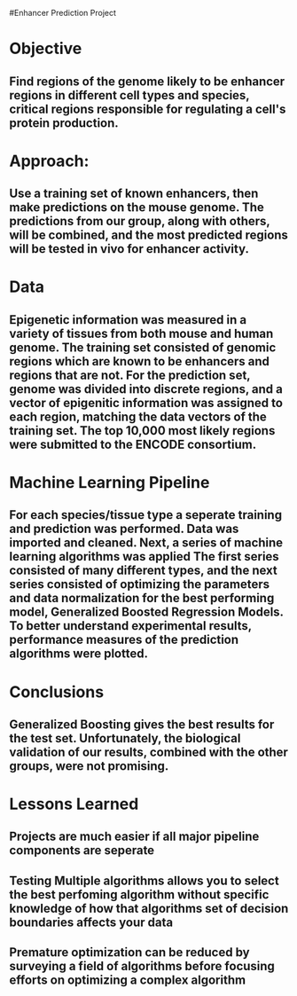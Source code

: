 #Enhancer Prediction Project

# Objective
## Find regions of the genome likely to be enhancer regions in different cell types and species, critical regions responsible for regulating a cell's protein production. 

# Approach:
## Use a training set of known enhancers, then make predictions on the mouse genome. The predictions from our group, along with others, will be combined, and the most predicted regions will be tested in vivo for enhancer activity. 

# Data
## Epigenetic information was measured in a variety of tissues from both mouse and human genome. The training set consisted of genomic regions which are known to be enhancers and regions that are not. For the prediction set, genome was divided into discrete regions, and a vector of epigenitic information was assigned to each region, matching the data vectors of the training set. The top 10,000 most likely regions were submitted to the ENCODE consortium.  


# Machine Learning Pipeline
## For each species/tissue type a seperate training and prediction was performed. Data was imported and cleaned. Next, a series of machine learning algorithms was applied The first series consisted of many different types, and the next series consisted of optimizing the parameters and data normalization for the best performing model, Generalized Boosted Regression Models. To better understand experimental results, performance measures of the prediction algorithms were plotted.  


# Conclusions
## Generalized Boosting gives the best results for the test set. Unfortunately, the biological validation of our results, combined with the other groups, were not promising. 

# Lessons Learned
## Projects are much easier if all major pipeline components are seperate
## Testing Multiple algorithms allows you to select the best perfoming algorithm without specific knowledge of how that algorithms set of decision boundaries affects your data
## Premature optimization can be reduced by surveying a field of algorithms before focusing efforts on optimizing a complex algorithm


